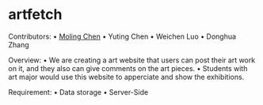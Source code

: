 # artfetch

Contributors:
• [Moling Chen](./team/molingchen.md)
• Yuting Chen
• Weichen Luo
• Donghua Zhang

Overview:
• We are creating a art website that users can post their art work on it, and they also can give comments on the art pieces.
• Students with art major would use this website to apperciate and show the exhibitions. 

Requirement:
• Data storage
• Server-Side


